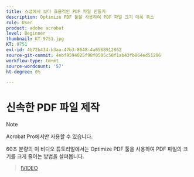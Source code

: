 ```yaml
---
title: 스냅에서 보다 효율적인 PDF 파일 만들기
description: Optimize PDF 툴을 사용하여 PDF 파일 크기 대폭 축소
role: User
product: adobe acrobat
level: Beginner
thumbnail: KT-9751.jpg
KT: 9751
exl-id: 4b72b434-b3aa-47b3-8648-4a6568912862
source-git-commit: 4ebf9594025f98f0505c58f1ab43fb864ed51206
workflow-type: tm+mt
source-wordcount: '57'
ht-degree: 0%

---
```


# 신속한 PDF 파일 제작

>[!NOTE]
>
>Acrobat Pro에서만 사용할 수 있습니다.

60초 분량의 이 비디오 튜토리얼에서는 Optimize PDF 툴을 사용하여 PDF 파일의 크기를 크게 줄이는 방법을 살펴봅니다.

>[!VIDEO](https://video.tv.adobe.com/v/340077?quality=12&learn=on&hidetitle=true)
